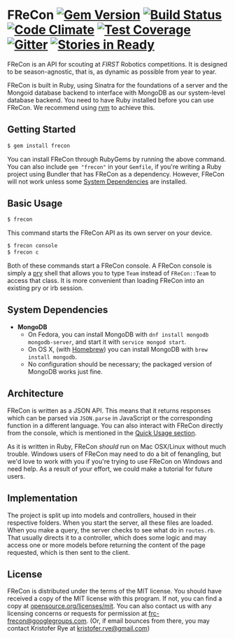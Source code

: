 # FReCon [![Gem Version](https://badge.fury.io/rb/frecon.svg)](https://badge.fury.io/rb/frecon) [![Build Status](https://travis-ci.org/frc-frecon/frecon.svg)](https://travis-ci.org/frc-frecon/frecon) [![Code Climate](https://codeclimate.com/github/frc-frecon/frecon/badges/gpa.svg)](https://codeclimate.com/github/frc-frecon/frecon) [![Test Coverage](https://codeclimate.com/github/frc-frecon/frecon/badges/coverage.svg)](https://codeclimate.com/github/frc-frecon/frecon/coverage) [![Gitter](https://badges.gitter.im/Join%20Chat.svg)](https://gitter.im/frc-frecon/frecon?utm_source=badge&utm_medium=badge&utm_campaign=pr-badge) [![Stories in Ready](https://badge.waffle.io/frc-frecon/frecon.png?label=ready&title=Ready)](https://waffle.io/frc-frecon/frecon)

FReCon is an API for scouting at *FIRST* Robotics competitions.
It is designed to be season-agnostic, that is, as dynamic as possible from year to year.

FReCon is built in Ruby, using Sinatra for the foundations of a server and the Mongoid database backend to interface with MongoDB as our system-level database backend.
You need to have Ruby installed before you can use FReCon.
We recommend using [rvm][rvm] to achieve this.

## Getting Started

```sh
$ gem install frecon
```

You can install FReCon through RubyGems by running the above command.
You can also include `gem "frecon"` in your `Gemfile`, if you're writing a Ruby project using Bundler that has FReCon as a dependency.
However, FReCon will not work unless some [System Dependencies](#system-dependencies) are installed.

## Basic Usage

```sh
$ frecon
```

This command starts the FReCon API as its own server on your device.

```sh
$ frecon console
$ frecon c
```

Both of these commands start a FReCon console.
A FReCon console is simply a [pry](https://github.com/pry/pry) shell that allows you to type `Team` instead of `FReCon::Team` to access that class.
It is more convenient than loading FReCon into an existing pry or irb session.

## System Dependencies

* **MongoDB**
  - On Fedora, you can install MongoDB with `dnf install mongodb mongodb-server`, and start it with `service mongod start`.
  - On OS X, (with [Homebrew](http://brew.sh/)) you can install MongoDB with `brew install mongodb`.
  - No configuration should be necessary; the packaged version of MongoDB works just fine.

## Architecture

FReCon is written as a JSON API.
This means that it returns responses which can be parsed via `JSON.parse` in JavaScript or the corresponding function in a different language.
You can also interact with FReCon directly from the console, which is mentioned in the [Quick Usage section](#quick-usage).

As it is written in Ruby, FReCon *should* run on Mac OSX/Linux without much trouble.
Windows users of FReCon may need to do a bit of fenangling, but we'd love to work with you if you're trying to use FReCon on Windows and need help.
As a result of your effort, we could make a tutorial for future users.

## Implementation

The project is split up into models and controllers, housed in their respective folders.
When you start the server, all these files are loaded.
When you make a query, the server checks to see what do in `routes.rb`.
That usually directs it to a controller, which does some logic and may access one or more models before returning the content of the page requested, which is then sent to the client.

## License

FReCon is distributed under the terms of the MIT license.
You should have received a copy of the MIT license with this program.
If not, you can find a copy at [opensource.org/licenses/mit][mit].
You can also contact us with any licensing concerns or requests for permission at [frc-frecon@googlegroups.com][frc-frecon-mail].
(Or, if email bounces from there, you may contact Kristofer Rye at [kristofer.rye@gmail.com][kristofer-rye-mail])

[rvm]: http://rvm.io
[ruby]: https://www.ruby-lang.org/en/
[mit]: http://opensource.org/license/mit
[frc-frecon-mail]: mailto:frc-frecon@googlegroups.com
[kristofer-rye-mail]: mailto:kristofer.rye@gmail.com
